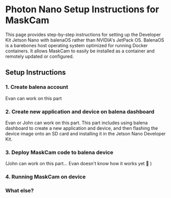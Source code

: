 # Photon Nano Setup Instructions for MaskCam
This page provides step-by-step instructions for setting up the Developer Kit Jetson Nano with balenaOS rather than NVIDIA's JetPack OS. BalenaOS is a barebones host operating system optimized for running Docker containers. It allows MaskCam to easily be installed as a container and remotely updated or configured.


## Setup Instructions

### 1. Create balena account
Evan can work on this part


### 2. Create new application and device on balena dashboard
Evan or John can work on this part. This part includes using balena dashboard to create a new application and device, and then flashing the device image onto an SD card and installing it in the Jetson Nano Developer Kit.


### 3. Deploy MaskCam code to balena device
(John can work on this part... Evan doesn't know how it works yet :grimacing: )


### 4. Running MaskCam on device


### What else?
